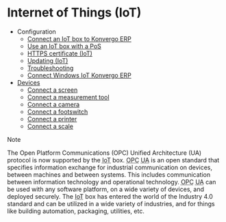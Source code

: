 # Internet of Things (IoT)

  * Configuration
    * [Connect an IoT box to Konvergo ERP](iot/config/connect)
    * [Use an IoT box with a PoS](iot/config/pos)
    * [HTTPS certificate (IoT)](iot/config/https_certificate_iot)
    * [Updating (IoT)](iot/config/updating_iot)
    * [Troubleshooting](iot/config/troubleshooting)
    * [Connect Windows IoT Konvergo ERP](iot/config/windows_iot)
  * [Devices](iot/devices)
    * [Connect a screen](iot/devices/screen)
    * [Connect a measurement tool](iot/devices/measurement_tool)
    * [Connect a camera](iot/devices/camera)
    * [Connect a footswitch](iot/devices/footswitch)
    * [Connect a printer](iot/devices/printer)
    * [Connect a scale](iot/devices/scale)

<div class="alert alert-primary">
<p class="alert-title">
Note</p><p>The Open Platform Communications (OPC) Unified Architecture (UA) protocol is now supported by the
<abbr title="Internet of Things">IoT</abbr> box. <abbr title="Open Platform Communications">OPC</abbr> <abbr title="United Architecture">UA</abbr> is an open standard that specifies information exchange for industrial
communication on devices, between machines and between systems. This includes communication
between information technology and operational technology. <abbr title="Open Platform Communications">OPC</abbr> <abbr title="United Architecture">UA</abbr> can be used with any software platform, on a
wide variety of devices, and deployed securely. The <abbr title="Internet of Things">IoT</abbr> box has
entered the world of the Industry 4.0 standard and can be utilized in a wide variety of
industries, and for things like building automation, packaging, utilities, etc.</p>
</div>

